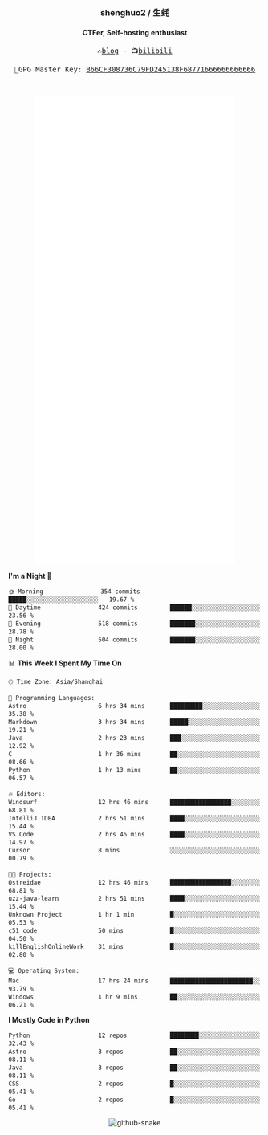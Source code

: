 <h3 align="center"> shenghuo2 / 生蚝 </h3>
<h4 align="center" >CTFer, Self-hosting enthusiast</h3>


<p align="center">
  <samp>
    ✍️<a href="https://blog.shenghuo2.top/">blog</a> -
    📺<a href="https://space.bilibili.com/85894935">bilibili</a>
  </samp>
</p>
<p align="center">
  <samp>
     🔐GPG Master Key: <a align="center" href="https://github.com/shenghuo2.gpg">B66CF308736C79FD245138F68771666666666666</a>
  </samp>
</p>
<br>
<p align="center">
  <a href="https://github.com/shenghuo2">
    <img width="400" align="top" src="https://github.com/shenghuo2/shenghuo2/blob/main/metrics.left.svg" />
  </a>
  <a href="https://github.com/shenghuo2">
    <img width="400" align="top" src="https://github.com/shenghuo2/shenghuo2/blob/main/metrics.right.svg" />
  </a>
</p>


<!--START_SECTION:waka-->
**I'm a Night 🦉** 

```text
🌞 Morning                354 commits         █████░░░░░░░░░░░░░░░░░░░░   19.67 % 
🌆 Daytime                424 commits         ██████░░░░░░░░░░░░░░░░░░░   23.56 % 
🌃 Evening                518 commits         ███████░░░░░░░░░░░░░░░░░░   28.78 % 
🌙 Night                  504 commits         ███████░░░░░░░░░░░░░░░░░░   28.00 % 
```


📊 **This Week I Spent My Time On** 

```text
🕑︎ Time Zone: Asia/Shanghai

💬 Programming Languages: 
Astro                    6 hrs 34 mins       █████████░░░░░░░░░░░░░░░░   35.38 % 
Markdown                 3 hrs 34 mins       █████░░░░░░░░░░░░░░░░░░░░   19.21 % 
Java                     2 hrs 23 mins       ███░░░░░░░░░░░░░░░░░░░░░░   12.92 % 
C                        1 hr 36 mins        ██░░░░░░░░░░░░░░░░░░░░░░░   08.66 % 
Python                   1 hr 13 mins        ██░░░░░░░░░░░░░░░░░░░░░░░   06.57 % 

🔥 Editors: 
Windsurf                 12 hrs 46 mins      █████████████████░░░░░░░░   68.81 % 
IntelliJ IDEA            2 hrs 51 mins       ████░░░░░░░░░░░░░░░░░░░░░   15.44 % 
VS Code                  2 hrs 46 mins       ████░░░░░░░░░░░░░░░░░░░░░   14.97 % 
Cursor                   8 mins              ░░░░░░░░░░░░░░░░░░░░░░░░░   00.79 % 

🐱‍💻 Projects: 
Ostreidae                12 hrs 46 mins      █████████████████░░░░░░░░   68.81 % 
uzz-java-learn           2 hrs 51 mins       ████░░░░░░░░░░░░░░░░░░░░░   15.44 % 
Unknown Project          1 hr 1 min          █░░░░░░░░░░░░░░░░░░░░░░░░   05.53 % 
c51_code                 50 mins             █░░░░░░░░░░░░░░░░░░░░░░░░   04.50 % 
killEnglishOnlineWork    31 mins             █░░░░░░░░░░░░░░░░░░░░░░░░   02.80 % 

💻 Operating System: 
Mac                      17 hrs 24 mins      ███████████████████████░░   93.79 % 
Windows                  1 hr 9 mins         ██░░░░░░░░░░░░░░░░░░░░░░░   06.21 % 
```

**I Mostly Code in Python** 

```text
Python                   12 repos            ████████░░░░░░░░░░░░░░░░░   32.43 % 
Astro                    3 repos             ██░░░░░░░░░░░░░░░░░░░░░░░   08.11 % 
Java                     3 repos             ██░░░░░░░░░░░░░░░░░░░░░░░   08.11 % 
CSS                      2 repos             █░░░░░░░░░░░░░░░░░░░░░░░░   05.41 % 
Go                       2 repos             █░░░░░░░░░░░░░░░░░░░░░░░░   05.41 % 
```




<!--END_SECTION:waka-->


<div align="center">
  <picture>
    <source media="(prefers-color-scheme: dark)" srcset="https://gist.githubusercontent.com/shenghuo2/bfce20b14ab0484cef03bae6e60e0b3a/raw/github-snake-dark.svg" />
    <source media="(prefers-color-scheme: light)" srcset="https://gist.githubusercontent.com/shenghuo2/bfce20b14ab0484cef03bae6e60e0b3a/raw/github-snake.svg" />
    <img alt="github-snake" src="https://gist.githubusercontent.com/shenghuo2/bfce20b14ab0484cef03bae6e60e0b3a/raw/github-snake.svg" />
  </picture>
</div>

<!--
**shenghuo2/shenghuo2** is a ✨ _special_ ✨ repository because its `README.md` (this file) appears on your GitHub profile.

Here are some ideas to get you started:

- 🔭 I’m currently working on ...
- 🌱 I’m currently learning ...
- 👯 I’m looking to collaborate on ...
- 🤔 I’m looking for help with ...
- 💬 Ask me about ...
- 📫 How to reach me: ...
- 😄 Pronouns: ...
- ⚡ Fun fact: ...
-->
